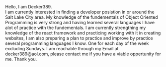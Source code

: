 <!--- 👋 Hi, I’m @decker389
- 👀 I’m interested in ...
- 🌱 I’m currently learning ...
- 💞️ I’m looking to collaborate on ...
- 📫 How to reach me ...
---!>
<!---
decker389/decker389 is a ✨ special ✨ repository because its `README.md` (this file) appears on your GitHub profile.
You can click the Preview link to take a look at your changes.
---!>


Hello, I am Decker389.<br>

  I am currently interested in finding a developer posistion in or around the Salt Lake City area. My knowledge of the fundementals of Object Oriented Programming is 
  very strong and having learned several languages I have alot of practice with the fundementals.
  I am currently strengthing my knowledge of the react framework and practicing working with it in creating websites, I am also preparing a plan to practice and improve by
  practice several programming languages I know. One for each day of the week excluding Sundays.
  
  I am reachable through my Email at decker389@aol.com, please contact me if you have a viable oppertunity for me. 
  Thank you.
